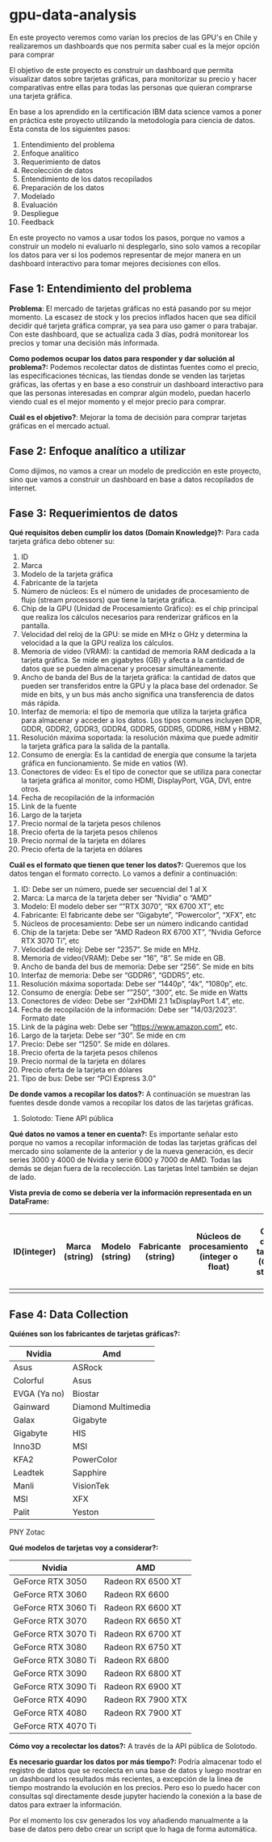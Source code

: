 # gpu-data-analysis
En este proyecto veremos como varían los precios de las GPU's en Chile y realizaremos un dashboards que nos permita saber cual es la mejor opción para comprar

El objetivo de este proyecto es construir un dashboard que permita visualizar datos sobre tarjetas gráficas, para monitorizar su precio y hacer comparativas entre ellas para todas las personas que quieran comprarse una tarjeta gráfica. 

En base a los aprendido en la certificación IBM data science vamos a poner en práctica este proyecto utilizando la metodología para ciencia de datos. Esta consta de los siguientes pasos:

1. Entendimiento del problema
2. Enfoque analítico
3. Requerimiento de datos
4. Recolección de datos
5. Entendimiento de los datos recopilados
6. Preparación de los datos
7. Modelado
8. Evaluación
9. Despliegue
10. Feedback

En este proyecto no vamos a usar todos los pasos, porque no vamos a construir un modelo ni evaluarlo ni desplegarlo, sino solo vamos a recopilar los datos para ver si los podemos representar de mejor manera en un dashboard interactivo para tomar mejores decisiones con ellos.

## Fase 1: Entendimiento del problema

**Problema**: El mercado de tarjetas gráficas no está pasando por su mejor momento. La escasez de stock y los precios inflados hacen que sea difícil decidir qué tarjeta gráfica comprar, ya sea para uso gamer o para trabajar. Con este dashboard, que se actualiza cada 3 días, podrá monitorear los precios y tomar una decisión más informada.

**Como podemos ocupar los datos para responder y dar solución al problema?:** Podemos recolectar datos de distintas fuentes como el precio, las especificaciones técnicas, las tiendas donde se venden las tarjetas gráficas, las ofertas y en base a eso construir un dashboard interactivo para que las personas interesadas en comprar algún modelo, puedan hacerlo viendo cual es el mejor momento y el mejor precio para comprar.

**Cuál es el objetivo?**: Mejorar la toma de decisión para comprar tarjetas gráficas en el mercado actual.

## Fase 2: Enfoque analítico a utilizar

Como dijimos, no vamos a crear un modelo de predicción en este proyecto, sino que vamos a construir un dashboard en base a datos recopilados de internet.

## Fase 3: Requerimientos de datos

**Qué requisitos deben cumplir los datos (Domain Knowledge)?:** Para cada tarjeta gráfica debo obtener su:

1. ID
2. Marca
3. Modelo de la tarjeta gráfica
4. Fabricante de la tarjeta
5. Número de núcleos: Es el número de unidades de procesamiento de flujo (stream processors) que tiene la tarjeta gráfica.
6. Chip de la GPU (Unidad de Procesamiento Gráfico): es el chip principal que realiza los cálculos necesarios para renderizar gráficos en la pantalla.
7. Velocidad del reloj de la GPU: se mide en MHz o GHz y determina la velocidad a la que la GPU realiza los cálculos.
8. Memoria de video (VRAM): la cantidad de memoria RAM dedicada a la tarjeta gráfica. Se mide en gigabytes (GB) y afecta a la cantidad de datos que se pueden almacenar y procesar simultáneamente.
9. Ancho de banda del Bus de la tarjeta gráfica: la cantidad de datos que pueden ser transferidos entre la GPU y la placa base del ordenador. Se mide en bits, y un bus más ancho significa una transferencia de datos más rápida.
10. Interfaz de memoria: el tipo de memoria que utiliza la tarjeta gráfica para almacenar y acceder a los datos. Los tipos comunes incluyen DDR, GDDR, GDDR2, GDDR3, GDDR4, GDDR5, GDDR5, GDDR6, HBM y HBM2.
11. Resolución máxima soportada: la resolución máxima que puede admitir la tarjeta gráfica para la salida de la pantalla.
12. Consumo de energía: Es la cantidad de energía que consume la tarjeta gráfica en funcionamiento. Se mide en vatios (W).
13. Conectores de video: Es el tipo de conector que se utiliza para conectar la tarjeta gráfica al monitor, como HDMI, DisplayPort, VGA, DVI, entre otros.
14. Fecha de recopilación de la información
15. Link de la fuente
16. Largo de la tarjeta
17. Precio normal de la tarjeta pesos chilenos
18. Precio oferta de la tarjeta pesos chilenos
19. Precio normal de la tarjeta en dólares
20. Precio oferta de la tarjeta en dólares

**Cuál es el formato que tienen que tener los datos?:** Queremos que los datos tengan el formato correcto. Lo vamos a definir a continuación: 

1. ID: Debe ser un número, puede ser secuencial del 1 al X
2. Marca: La marca de la tarjeta deber ser “Nvidia” o “AMD”
3. Modelo: El modelo deber ser “”RTX 3070”, “RX 6700 XT”, etc
4. Fabricante: El fabricante debe ser “Gigabyte”, “Powercolor”, “XFX”, etc
5. Núcleos de procesamiento: Debe ser un número indicando cantidad
6. Chip de la tarjeta: Debe ser “AMD Radeon RX 6700 XT”, “Nvidia Geforce RTX 3070 Ti”, etc
7. Velocidad de reloj: Debe ser “2357”. Se mide en MHz.
8. Memoria de video(VRAM): Debe ser “16”, “8”. Se mide en GB.
9. Ancho de banda del bus de memoria: Debe ser “256”. Se mide en bits
10. Interfaz de memoria: Debe ser “GDDR6”, “GDDR5”, etc.
11. Resolución máxima soportada: Debe ser “1440p”, “4k”, “1080p”, etc.
12. Consumo de energía: Debe ser “”250”, “300”, etc. Se mide en Watts
13. Conectores de video: Debe ser “2xHDMI 2.1 1xDisplayPort 1.4”, etc.
14. Fecha de recopilación de la información: Debe ser “14/03/2023”. Formato date
15. Link de la página web: Debe ser “https://www.amazon.com”, etc.
16. Largo de la tarjeta: Debe ser “30”. Se mide en cm
17. Precio: Debe ser “1250”. Se mide en dólares.
18. Precio oferta de la tarjeta pesos chilenos
19. Precio normal de la tarjeta en dólares
20. Precio oferta de la tarjeta en dólares
21. Tipo de bus: Debe ser “PCI Express 3.0”

**De donde vamos a recopilar los datos?:** A continuación se muestran las fuentes desde donde vamos a recopilar los datos de las tarjetas gráficas.

1. Solotodo: Tiene API pública

**Qué datos no vamos a tener en cuenta?:** Es importante señalar esto porque no vamos a recopilar información de todas las tarjetas gráficas del mercado sino solamente de la anterior y de la nueva generación, es decir series 3000 y 4000 de Nvidia y serie 6000 y 7000 de AMD. Todas las demás se dejan fuera de la recolección. Las tarjetas Intel también se dejan de lado.

**Vista previa de como se debería ver la información representada en un DataFrame:**

| ID(integer) | Marca (string) | Modelo (string) | Fabricante (string) | Núcleos de procesamiento (integer o float) | Chip de la tarjeta (GPU, string) | Velocidad del reloj (float) | Memoria de video (integer) | Ancho de banda del bus de memoria (float) | Interfaz de memoria (string) | Resolución maxima soportada (string) | Consumo de energía (integer) | Conectores de video (string) | Fecha de recopilación de la información (date) | Link de la pagina web (string) | Largo de la tarjeta | Ancho de la tarjeta | Precio (float) |
| --- | --- | --- | --- | --- | --- | --- | --- | --- | --- | --- | --- | --- | --- | --- | --- | --- | --- |
|  |  |  |  |  |  |  |  |  |  |  |  |  |  |  |  |  |  |

## Fase 4: Data Collection

**Quiénes son los fabricantes de tarjetas gráficas?:** 

| Nvidia | Amd |
| --- | --- |
| Asus | ASRock
Colorful | Asus
EVGA (Ya no) | Biostar
Gainward | Diamond Multimedia
Galax | Gigabyte
Gigabyte | HIS
Inno3D | MSI
KFA2 | PowerColor
Leadtek | Sapphire
Manli | VisionTek
MSI | XFX
Palit | Yeston
PNY
Zotac 

**Qué modelos de tarjetas voy a considerar?:**

| Nvidia | AMD |
| --- | --- |
| GeForce RTX 3050 | Radeon RX 6500 XT
GeForce RTX 3060 | Radeon RX 6600
GeForce RTX 3060 Ti | Radeon RX 6600 XT
GeForce RTX 3070 | Radeon RX 6650 XT
GeForce RTX 3070 Ti | Radeon RX 6700 XT
GeForce RTX 3080 | Radeon RX 6750 XT
GeForce RTX 3080 Ti | Radeon RX 6800
GeForce RTX 3090 | Radeon RX 6800 XT
GeForce RTX 3090 Ti | Radeon RX 6900 XT
GeForce RTX 4090 | Radeon RX 7900 XTX
GeForce RTX 4080 | Radeon RX 7900 XT
GeForce RTX 4070 Ti | 

**Cómo voy a recolectar los datos?:** A través de la API pública de Solotodo.

**Es necesario guardar los datos por más tiempo?:** Podría almacenar todo el registro de datos que se recolecta en una base de datos y luego mostrar en un dashboard los resultados más recientes, a excepción de la linea de tiempo mostrando la evolución en los precios. Pero eso lo puedo hacer con consultas sql directamente desde jupyter haciendo la conexión a la base de datos para extraer la información.

Por el momento los csv generados los voy añadiendo manualmente a la base de datos pero debo crear un script que lo haga de forma automática.
